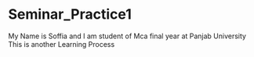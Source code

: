 # Seminar_Practice1

My Name is Soffia and I am student of Mca final year at Panjab University
This is another Learning Process
